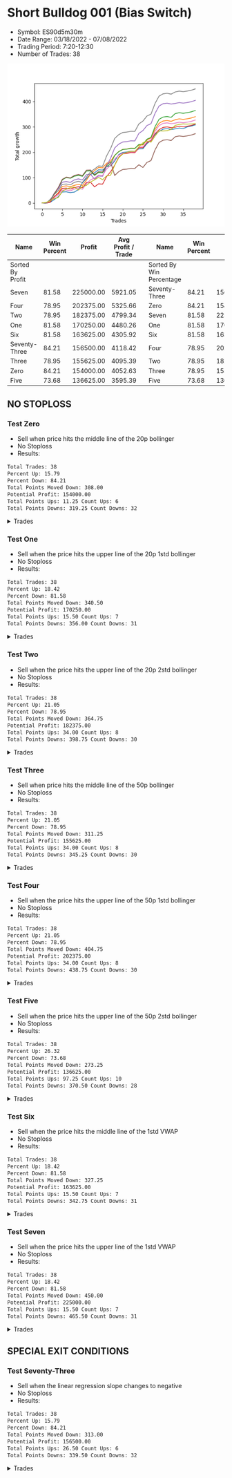 # Short Bulldog 001 (Bias Switch)
- Symbol: ES90d5m30m
- Date Range: 03/18/2022 - 07/08/2022
- Trading Period: 7:20-12:30
- Number of Trades: 38

![Plot](ShortBulldog001ES90d5m30m(BiasSwitch).png)

| Name | Win Percent | Profit | Avg Profit / Trade |     | Name | Win Percent | Profit | Avg Profit / Trade |
| ---- | ----------- | ------ | ------------------ | --- | ---- | ----------- | ------ | ------------------ |
| Sorted By <br> Profit | | | | | Sorted By <br> Win Percentage ||||
| Seven | 81.58 | 225000.00 | 5921.05 |     | Seventy-Three | 84.21 | 156500.00 | 4118.42 |
| Four | 78.95 | 202375.00 | 5325.66 |     | Zero | 84.21 | 154000.00 | 4052.63 |
| Two | 78.95 | 182375.00 | 4799.34 |     | Seven | 81.58 | 225000.00 | 5921.05 |
| One | 81.58 | 170250.00 | 4480.26 |     | One | 81.58 | 170250.00 | 4480.26 |
| Six | 81.58 | 163625.00 | 4305.92 |     | Six | 81.58 | 163625.00 | 4305.92 |
| Seventy-Three | 84.21 | 156500.00 | 4118.42 |     | Four | 78.95 | 202375.00 | 5325.66 |
| Three | 78.95 | 155625.00 | 4095.39 |     | Two | 78.95 | 182375.00 | 4799.34 |
| Zero | 84.21 | 154000.00 | 4052.63 |     | Three | 78.95 | 155625.00 | 4095.39 |
| Five | 73.68 | 136625.00 | 3595.39 |     | Five | 73.68 | 136625.00 | 3595.39 |

## NO STOPLOSS

### Test Zero
* Sell when price hits the middle line of the 20p bollinger
* No Stoploss
* Results:
```
Total Trades: 38
Percent Up: 15.79
Percent Down: 84.21
Total Points Moved Down: 308.00
Potential Profit: 154000.00
Total Points Ups: 11.25 Count Ups: 6
Total Points Downs: 319.25 Count Downs: 32
```

<details><summary>Trades</summary>

<code>In: 2022-03-18 09:45:00		Out: 2022-03-18 10:15:55		Total Position Time: 30:55		Total Move Down: -0.75		Total to Date: -0.75</code> <br />
<code>In: 2022-03-23 09:05:00		Out: 2022-03-23 09:06:10		Total Position Time: 01:10		Total Move Down: 3.50		Total to Date: 2.75</code> <br />
<code>In: 2022-03-25 07:50:00		Out: 2022-03-25 08:01:45		Total Position Time: 11:45		Total Move Down: 10.50		Total to Date: 13.25</code> <br />
<code>In: 2022-04-06 10:55:00		Out: 2022-04-06 11:00:10		Total Position Time: 05:10		Total Move Down: 11.50		Total to Date: 24.75</code> <br />
<code>In: 2022-04-06 11:05:00		Out: 2022-04-06 11:08:10		Total Position Time: 03:10		Total Move Down: 18.50		Total to Date: 43.25</code> <br />
<code>In: 2022-04-06 11:10:00		Out: 2022-04-06 11:11:10		Total Position Time: 01:10		Total Move Down: 0.75		Total to Date: 44.00</code> <br />
<code>In: 2022-04-07 12:20:00		Out: 2022-04-07 12:46:00		Total Position Time: 26:00		Total Move Down: -3.25		Total to Date: 40.75</code> <br />
<code>In: 2022-04-20 10:50:00		Out: 2022-04-20 11:13:25		Total Position Time: 23:25		Total Move Down: 2.25		Total to Date: 43.00</code> <br />
<code>In: 2022-04-25 11:40:00		Out: 2022-04-25 12:07:15		Total Position Time: 27:15		Total Move Down: 9.75		Total to Date: 52.75</code> <br />
<code>In: 2022-04-25 11:55:00		Out: 2022-04-25 12:07:15		Total Position Time: 12:15		Total Move Down: 26.75		Total to Date: 79.50</code> <br />
<code>In: 2022-04-27 09:45:00		Out: 2022-04-27 10:01:20		Total Position Time: 16:20		Total Move Down: 17.00		Total to Date: 96.50</code> <br />
<code>In: 2022-05-03 07:35:00		Out: 2022-05-03 07:42:15		Total Position Time: 07:15		Total Move Down: 16.00		Total to Date: 112.50</code> <br />
<code>In: 2022-05-03 07:40:00		Out: 2022-05-03 07:42:15		Total Position Time: 02:15		Total Move Down: 6.50		Total to Date: 119.00</code> <br />
<code>In: 2022-05-03 08:35:00		Out: 2022-05-03 09:05:55		Total Position Time: 30:55		Total Move Down: 12.00		Total to Date: 131.00</code> <br />
<code>In: 2022-05-04 09:45:00		Out: 2022-05-04 10:15:55		Total Position Time: 30:55		Total Move Down: -1.25		Total to Date: 129.75</code> <br />
<code>In: 2022-05-04 11:05:00		Out: 2022-05-04 11:07:15		Total Position Time: 02:15		Total Move Down: 14.00		Total to Date: 143.75</code> <br />
<code>In: 2022-05-04 11:10:00		Out: 2022-05-04 11:11:20		Total Position Time: 01:20		Total Move Down: 2.75		Total to Date: 146.50</code> <br />
<code>In: 2022-05-04 11:30:00		Out: 2022-05-04 11:31:10		Total Position Time: 01:10		Total Move Down: 19.00		Total to Date: 165.50</code> <br />
<code>In: 2022-05-06 10:05:00		Out: 2022-05-06 10:18:20		Total Position Time: 13:20		Total Move Down: 25.50		Total to Date: 191.00</code> <br />
<code>In: 2022-05-16 09:05:00		Out: 2022-05-16 09:35:55		Total Position Time: 30:55		Total Move Down: 8.50		Total to Date: 199.50</code> <br />
<code>In: 2022-05-16 10:45:00		Out: 2022-05-16 11:15:55		Total Position Time: 30:55		Total Move Down: 1.50		Total to Date: 201.00</code> <br />
<code>In: 2022-05-17 10:20:00		Out: 2022-05-17 10:50:55		Total Position Time: 30:55		Total Move Down: 3.25		Total to Date: 204.25</code> <br />
<code>In: 2022-05-17 10:25:00		Out: 2022-05-17 10:55:55		Total Position Time: 30:55		Total Move Down: -0.50		Total to Date: 203.75</code> <br />
<code>In: 2022-05-17 11:10:00		Out: 2022-05-17 11:11:50		Total Position Time: 01:50		Total Move Down: 9.75		Total to Date: 213.50</code> <br />
<code>In: 2022-05-17 11:15:00		Out: 2022-05-17 11:16:10		Total Position Time: 01:10		Total Move Down: 0.50		Total to Date: 214.00</code> <br />
<code>In: 2022-05-19 08:50:00		Out: 2022-05-19 09:20:55		Total Position Time: 30:55		Total Move Down: 20.00		Total to Date: 234.00</code> <br />
<code>In: 2022-05-19 08:55:00		Out: 2022-05-19 09:21:05		Total Position Time: 26:05		Total Move Down: 12.50		Total to Date: 246.50</code> <br />
<code>In: 2022-05-19 12:05:00		Out: 2022-05-19 12:18:20		Total Position Time: 13:20		Total Move Down: 23.50		Total to Date: 270.00</code> <br />
<code>In: 2022-05-19 12:10:00		Out: 2022-05-19 12:18:20		Total Position Time: 08:20		Total Move Down: 12.25		Total to Date: 282.25</code> <br />
<code>In: 2022-05-24 11:15:00		Out: 2022-05-24 11:45:55		Total Position Time: 30:55		Total Move Down: 9.00		Total to Date: 291.25</code> <br />
<code>In: 2022-05-27 12:30:00		Out: 2022-05-27 12:46:00		Total Position Time: 16:00		Total Move Down: 2.00		Total to Date: 293.25</code> <br />
<code>In: 2022-05-31 09:10:00		Out: 2022-05-31 09:40:55		Total Position Time: 30:55		Total Move Down: -3.25		Total to Date: 290.00</code> <br />
<code>In: 2022-06-02 07:20:00		Out: 2022-06-02 07:21:10		Total Position Time: 01:10		Total Move Down: 2.25		Total to Date: 292.25</code> <br />
<code>In: 2022-06-27 08:30:00		Out: 2022-06-27 09:00:55		Total Position Time: 30:55		Total Move Down: 3.50		Total to Date: 295.75</code> <br />
<code>In: 2022-07-05 10:45:00		Out: 2022-07-05 11:15:55		Total Position Time: 30:55		Total Move Down: -2.25		Total to Date: 293.50</code> <br />
<code>In: 2022-07-07 08:10:00		Out: 2022-07-07 08:23:15		Total Position Time: 13:15		Total Move Down: 6.50		Total to Date: 300.00</code> <br />
<code>In: 2022-07-07 09:40:00		Out: 2022-07-07 09:50:15		Total Position Time: 10:15		Total Move Down: 3.50		Total to Date: 303.50</code> <br />
<code>In: 2022-07-07 12:25:00		Out: 2022-07-07 12:38:25		Total Position Time: 13:25		Total Move Down: 4.50		Total to Date: 308.00</code> <br />


</details>

### Test One
* Sell when the price hits the upper line of the 20p 1std bollinger
* No Stoploss
* Results:
```
Total Trades: 38
Percent Up: 18.42
Percent Down: 81.58
Total Points Moved Down: 340.50
Potential Profit: 170250.00
Total Points Ups: 15.50 Count Ups: 7
Total Points Downs: 356.00 Count Downs: 31
```

<details><summary>Trades</summary>

<code>In: 2022-03-18 09:45:00		Out: 2022-03-18 10:15:55		Total Position Time: 30:55		Total Move Down: -0.75		Total to Date: -0.75</code> <br />
<code>In: 2022-03-23 09:05:00		Out: 2022-03-23 09:07:35		Total Position Time: 02:35		Total Move Down: 6.00		Total to Date: 5.25</code> <br />
<code>In: 2022-03-25 07:50:00		Out: 2022-03-25 08:09:20		Total Position Time: 19:20		Total Move Down: 19.00		Total to Date: 24.25</code> <br />
<code>In: 2022-04-06 10:55:00		Out: 2022-04-06 11:09:45		Total Position Time: 14:45		Total Move Down: 16.00		Total to Date: 40.25</code> <br />
<code>In: 2022-04-06 11:05:00		Out: 2022-04-06 11:09:45		Total Position Time: 04:45		Total Move Down: 24.75		Total to Date: 65.00</code> <br />
<code>In: 2022-04-06 11:10:00		Out: 2022-04-06 11:11:20		Total Position Time: 01:20		Total Move Down: 2.50		Total to Date: 67.50</code> <br />
<code>In: 2022-04-07 12:20:00		Out: 2022-04-07 12:46:00		Total Position Time: 26:00		Total Move Down: -3.25		Total to Date: 64.25</code> <br />
<code>In: 2022-04-20 10:50:00		Out: 2022-04-20 11:17:15		Total Position Time: 27:15		Total Move Down: 5.25		Total to Date: 69.50</code> <br />
<code>In: 2022-04-25 11:40:00		Out: 2022-04-25 12:10:55		Total Position Time: 30:55		Total Move Down: 4.00		Total to Date: 73.50</code> <br />
<code>In: 2022-04-25 11:55:00		Out: 2022-04-25 12:25:55		Total Position Time: 30:55		Total Move Down: -4.25		Total to Date: 69.25</code> <br />
<code>In: 2022-04-27 09:45:00		Out: 2022-04-27 10:15:55		Total Position Time: 30:55		Total Move Down: 21.00		Total to Date: 90.25</code> <br />
<code>In: 2022-05-03 07:35:00		Out: 2022-05-03 07:46:50		Total Position Time: 11:50		Total Move Down: 23.50		Total to Date: 113.75</code> <br />
<code>In: 2022-05-03 07:40:00		Out: 2022-05-03 07:46:50		Total Position Time: 06:50		Total Move Down: 14.00		Total to Date: 127.75</code> <br />
<code>In: 2022-05-03 08:35:00		Out: 2022-05-03 09:05:55		Total Position Time: 30:55		Total Move Down: 12.00		Total to Date: 139.75</code> <br />
<code>In: 2022-05-04 09:45:00		Out: 2022-05-04 10:15:55		Total Position Time: 30:55		Total Move Down: -1.25		Total to Date: 138.50</code> <br />
<code>In: 2022-05-04 11:05:00		Out: 2022-05-04 11:07:20		Total Position Time: 02:20		Total Move Down: 18.00		Total to Date: 156.50</code> <br />
<code>In: 2022-05-04 11:10:00		Out: 2022-05-04 11:18:20		Total Position Time: 08:20		Total Move Down: 8.50		Total to Date: 165.00</code> <br />
<code>In: 2022-05-04 11:30:00		Out: 2022-05-04 11:31:20		Total Position Time: 01:20		Total Move Down: 23.00		Total to Date: 188.00</code> <br />
<code>In: 2022-05-06 10:05:00		Out: 2022-05-06 10:35:55		Total Position Time: 30:55		Total Move Down: 15.00		Total to Date: 203.00</code> <br />
<code>In: 2022-05-16 09:05:00		Out: 2022-05-16 09:35:55		Total Position Time: 30:55		Total Move Down: 8.50		Total to Date: 211.50</code> <br />
<code>In: 2022-05-16 10:45:00		Out: 2022-05-16 11:15:55		Total Position Time: 30:55		Total Move Down: 1.50		Total to Date: 213.00</code> <br />
<code>In: 2022-05-17 10:20:00		Out: 2022-05-17 10:50:55		Total Position Time: 30:55		Total Move Down: 3.25		Total to Date: 216.25</code> <br />
<code>In: 2022-05-17 10:25:00		Out: 2022-05-17 10:55:55		Total Position Time: 30:55		Total Move Down: -0.50		Total to Date: 215.75</code> <br />
<code>In: 2022-05-17 11:10:00		Out: 2022-05-17 11:12:15		Total Position Time: 02:15		Total Move Down: 12.50		Total to Date: 228.25</code> <br />
<code>In: 2022-05-17 11:15:00		Out: 2022-05-17 11:16:10		Total Position Time: 01:10		Total Move Down: 0.50		Total to Date: 228.75</code> <br />
<code>In: 2022-05-19 08:50:00		Out: 2022-05-19 09:20:55		Total Position Time: 30:55		Total Move Down: 20.00		Total to Date: 248.75</code> <br />
<code>In: 2022-05-19 08:55:00		Out: 2022-05-19 09:25:55		Total Position Time: 30:55		Total Move Down: 7.25		Total to Date: 256.00</code> <br />
<code>In: 2022-05-19 12:05:00		Out: 2022-05-19 12:24:50		Total Position Time: 19:50		Total Move Down: 34.75		Total to Date: 290.75</code> <br />
<code>In: 2022-05-19 12:10:00		Out: 2022-05-19 12:24:50		Total Position Time: 14:50		Total Move Down: 23.50		Total to Date: 314.25</code> <br />
<code>In: 2022-05-24 11:15:00		Out: 2022-05-24 11:45:55		Total Position Time: 30:55		Total Move Down: 9.00		Total to Date: 323.25</code> <br />
<code>In: 2022-05-27 12:30:00		Out: 2022-05-27 12:46:00		Total Position Time: 16:00		Total Move Down: 2.00		Total to Date: 325.25</code> <br />
<code>In: 2022-05-31 09:10:00		Out: 2022-05-31 09:40:55		Total Position Time: 30:55		Total Move Down: -3.25		Total to Date: 322.00</code> <br />
<code>In: 2022-06-02 07:20:00		Out: 2022-06-02 07:21:25		Total Position Time: 01:25		Total Move Down: 6.25		Total to Date: 328.25</code> <br />
<code>In: 2022-06-27 08:30:00		Out: 2022-06-27 09:00:55		Total Position Time: 30:55		Total Move Down: 3.50		Total to Date: 331.75</code> <br />
<code>In: 2022-07-05 10:45:00		Out: 2022-07-05 11:15:55		Total Position Time: 30:55		Total Move Down: -2.25		Total to Date: 329.50</code> <br />
<code>In: 2022-07-07 08:10:00		Out: 2022-07-07 08:40:55		Total Position Time: 30:55		Total Move Down: 2.50		Total to Date: 332.00</code> <br />
<code>In: 2022-07-07 09:40:00		Out: 2022-07-07 10:10:55		Total Position Time: 30:55		Total Move Down: 3.25		Total to Date: 335.25</code> <br />
<code>In: 2022-07-07 12:25:00		Out: 2022-07-07 12:46:00		Total Position Time: 21:00		Total Move Down: 5.25		Total to Date: 340.50</code> <br />


</details>

### Test Two
* Sell when the price hits the upper line of the 20p 2std bollinger
* No Stoploss
* Results:
```
Total Trades: 38
Percent Up: 21.05
Percent Down: 78.95
Total Points Moved Down: 364.75
Potential Profit: 182375.00
Total Points Ups: 34.00 Count Ups: 8
Total Points Downs: 398.75 Count Downs: 30
```

<details><summary>Trades</summary>

<code>In: 2022-03-18 09:45:00		Out: 2022-03-18 10:15:55		Total Position Time: 30:55		Total Move Down: -0.75		Total to Date: -0.75</code> <br />
<code>In: 2022-03-23 09:05:00		Out: 2022-03-23 09:11:00		Total Position Time: 06:00		Total Move Down: 9.25		Total to Date: 8.50</code> <br />
<code>In: 2022-03-25 07:50:00		Out: 2022-03-25 08:10:45		Total Position Time: 20:45		Total Move Down: 24.75		Total to Date: 33.25</code> <br />
<code>In: 2022-04-06 10:55:00		Out: 2022-04-06 11:15:15		Total Position Time: 20:15		Total Move Down: 24.50		Total to Date: 57.75</code> <br />
<code>In: 2022-04-06 11:05:00		Out: 2022-04-06 11:15:15		Total Position Time: 10:15		Total Move Down: 33.25		Total to Date: 91.00</code> <br />
<code>In: 2022-04-06 11:10:00		Out: 2022-04-06 11:15:15		Total Position Time: 05:15		Total Move Down: 9.50		Total to Date: 100.50</code> <br />
<code>In: 2022-04-07 12:20:00		Out: 2022-04-07 12:46:00		Total Position Time: 26:00		Total Move Down: -3.25		Total to Date: 97.25</code> <br />
<code>In: 2022-04-20 10:50:00		Out: 2022-04-20 11:19:15		Total Position Time: 29:15		Total Move Down: 8.00		Total to Date: 105.25</code> <br />
<code>In: 2022-04-25 11:40:00		Out: 2022-04-25 12:10:55		Total Position Time: 30:55		Total Move Down: 4.00		Total to Date: 109.25</code> <br />
<code>In: 2022-04-25 11:55:00		Out: 2022-04-25 12:25:55		Total Position Time: 30:55		Total Move Down: -4.25		Total to Date: 105.00</code> <br />
<code>In: 2022-04-27 09:45:00		Out: 2022-04-27 10:15:55		Total Position Time: 30:55		Total Move Down: 21.00		Total to Date: 126.00</code> <br />
<code>In: 2022-05-03 07:35:00		Out: 2022-05-03 08:05:55		Total Position Time: 30:55		Total Move Down: 1.00		Total to Date: 127.00</code> <br />
<code>In: 2022-05-03 07:40:00		Out: 2022-05-03 08:10:55		Total Position Time: 30:55		Total Move Down: -18.50		Total to Date: 108.50</code> <br />
<code>In: 2022-05-03 08:35:00		Out: 2022-05-03 09:05:55		Total Position Time: 30:55		Total Move Down: 12.00		Total to Date: 120.50</code> <br />
<code>In: 2022-05-04 09:45:00		Out: 2022-05-04 10:15:55		Total Position Time: 30:55		Total Move Down: -1.25		Total to Date: 119.25</code> <br />
<code>In: 2022-05-04 11:05:00		Out: 2022-05-04 11:07:40		Total Position Time: 02:40		Total Move Down: 24.50		Total to Date: 143.75</code> <br />
<code>In: 2022-05-04 11:10:00		Out: 2022-05-04 11:18:40		Total Position Time: 08:40		Total Move Down: 11.25		Total to Date: 155.00</code> <br />
<code>In: 2022-05-04 11:30:00		Out: 2022-05-04 11:32:25		Total Position Time: 02:25		Total Move Down: 32.25		Total to Date: 187.25</code> <br />
<code>In: 2022-05-06 10:05:00		Out: 2022-05-06 10:35:55		Total Position Time: 30:55		Total Move Down: 15.00		Total to Date: 202.25</code> <br />
<code>In: 2022-05-16 09:05:00		Out: 2022-05-16 09:35:55		Total Position Time: 30:55		Total Move Down: 8.50		Total to Date: 210.75</code> <br />
<code>In: 2022-05-16 10:45:00		Out: 2022-05-16 11:15:55		Total Position Time: 30:55		Total Move Down: 1.50		Total to Date: 212.25</code> <br />
<code>In: 2022-05-17 10:20:00		Out: 2022-05-17 10:50:55		Total Position Time: 30:55		Total Move Down: 3.25		Total to Date: 215.50</code> <br />
<code>In: 2022-05-17 10:25:00		Out: 2022-05-17 10:55:55		Total Position Time: 30:55		Total Move Down: -0.50		Total to Date: 215.00</code> <br />
<code>In: 2022-05-17 11:10:00		Out: 2022-05-17 11:13:15		Total Position Time: 03:15		Total Move Down: 16.00		Total to Date: 231.00</code> <br />
<code>In: 2022-05-17 11:15:00		Out: 2022-05-17 11:16:10		Total Position Time: 01:10		Total Move Down: 0.50		Total to Date: 231.50</code> <br />
<code>In: 2022-05-19 08:50:00		Out: 2022-05-19 09:20:55		Total Position Time: 30:55		Total Move Down: 20.00		Total to Date: 251.50</code> <br />
<code>In: 2022-05-19 08:55:00		Out: 2022-05-19 09:25:55		Total Position Time: 30:55		Total Move Down: 7.25		Total to Date: 258.75</code> <br />
<code>In: 2022-05-19 12:05:00		Out: 2022-05-19 12:35:55		Total Position Time: 30:55		Total Move Down: 42.00		Total to Date: 300.75</code> <br />
<code>In: 2022-05-19 12:10:00		Out: 2022-05-19 12:40:55		Total Position Time: 30:55		Total Move Down: 29.25		Total to Date: 330.00</code> <br />
<code>In: 2022-05-24 11:15:00		Out: 2022-05-24 11:45:55		Total Position Time: 30:55		Total Move Down: 9.00		Total to Date: 339.00</code> <br />
<code>In: 2022-05-27 12:30:00		Out: 2022-05-27 12:46:00		Total Position Time: 16:00		Total Move Down: 2.00		Total to Date: 341.00</code> <br />
<code>In: 2022-05-31 09:10:00		Out: 2022-05-31 09:40:55		Total Position Time: 30:55		Total Move Down: -3.25		Total to Date: 337.75</code> <br />
<code>In: 2022-06-02 07:20:00		Out: 2022-06-02 07:23:55		Total Position Time: 03:55		Total Move Down: 14.75		Total to Date: 352.50</code> <br />
<code>In: 2022-06-27 08:30:00		Out: 2022-06-27 09:00:55		Total Position Time: 30:55		Total Move Down: 3.50		Total to Date: 356.00</code> <br />
<code>In: 2022-07-05 10:45:00		Out: 2022-07-05 11:15:55		Total Position Time: 30:55		Total Move Down: -2.25		Total to Date: 353.75</code> <br />
<code>In: 2022-07-07 08:10:00		Out: 2022-07-07 08:40:55		Total Position Time: 30:55		Total Move Down: 2.50		Total to Date: 356.25</code> <br />
<code>In: 2022-07-07 09:40:00		Out: 2022-07-07 10:10:55		Total Position Time: 30:55		Total Move Down: 3.25		Total to Date: 359.50</code> <br />
<code>In: 2022-07-07 12:25:00		Out: 2022-07-07 12:46:00		Total Position Time: 21:00		Total Move Down: 5.25		Total to Date: 364.75</code> <br />


</details>

### Test Three
* Sell when price hits the middle line of the 50p bollinger
* No Stoploss
* Results:
```
Total Trades: 38
Percent Up: 21.05
Percent Down: 78.95
Total Points Moved Down: 311.25
Potential Profit: 155625.00
Total Points Ups: 34.00 Count Ups: 8
Total Points Downs: 345.25 Count Downs: 30
```

<details><summary>Trades</summary>

<code>In: 2022-03-18 09:45:00		Out: 2022-03-18 10:15:55		Total Position Time: 30:55		Total Move Down: -0.75		Total to Date: -0.75</code> <br />
<code>In: 2022-03-23 09:05:00		Out: 2022-03-23 09:06:10		Total Position Time: 01:10		Total Move Down: 3.50		Total to Date: 2.75</code> <br />
<code>In: 2022-03-25 07:50:00		Out: 2022-03-25 08:10:15		Total Position Time: 20:15		Total Move Down: 23.00		Total to Date: 25.75</code> <br />
<code>In: 2022-04-06 10:55:00		Out: 2022-04-06 11:08:35		Total Position Time: 13:35		Total Move Down: 11.50		Total to Date: 37.25</code> <br />
<code>In: 2022-04-06 11:05:00		Out: 2022-04-06 11:08:35		Total Position Time: 03:35		Total Move Down: 20.25		Total to Date: 57.50</code> <br />
<code>In: 2022-04-06 11:10:00		Out: 2022-04-06 11:11:10		Total Position Time: 01:10		Total Move Down: 0.75		Total to Date: 58.25</code> <br />
<code>In: 2022-04-07 12:20:00		Out: 2022-04-07 12:46:00		Total Position Time: 26:00		Total Move Down: -3.25		Total to Date: 55.00</code> <br />
<code>In: 2022-04-20 10:50:00		Out: 2022-04-20 11:17:15		Total Position Time: 27:15		Total Move Down: 5.25		Total to Date: 60.25</code> <br />
<code>In: 2022-04-25 11:40:00		Out: 2022-04-25 12:10:55		Total Position Time: 30:55		Total Move Down: 4.00		Total to Date: 64.25</code> <br />
<code>In: 2022-04-25 11:55:00		Out: 2022-04-25 12:25:55		Total Position Time: 30:55		Total Move Down: -4.25		Total to Date: 60.00</code> <br />
<code>In: 2022-04-27 09:45:00		Out: 2022-04-27 10:15:55		Total Position Time: 30:55		Total Move Down: 21.00		Total to Date: 81.00</code> <br />
<code>In: 2022-05-03 07:35:00		Out: 2022-05-03 08:05:55		Total Position Time: 30:55		Total Move Down: 1.00		Total to Date: 82.00</code> <br />
<code>In: 2022-05-03 07:40:00		Out: 2022-05-03 08:10:55		Total Position Time: 30:55		Total Move Down: -18.50		Total to Date: 63.50</code> <br />
<code>In: 2022-05-03 08:35:00		Out: 2022-05-03 09:05:55		Total Position Time: 30:55		Total Move Down: 12.00		Total to Date: 75.50</code> <br />
<code>In: 2022-05-04 09:45:00		Out: 2022-05-04 10:15:55		Total Position Time: 30:55		Total Move Down: -1.25		Total to Date: 74.25</code> <br />
<code>In: 2022-05-04 11:05:00		Out: 2022-05-04 11:20:50		Total Position Time: 15:50		Total Move Down: 30.25		Total to Date: 104.50</code> <br />
<code>In: 2022-05-04 11:10:00		Out: 2022-05-04 11:20:50		Total Position Time: 10:50		Total Move Down: 18.75		Total to Date: 123.25</code> <br />
<code>In: 2022-05-04 11:30:00		Out: 2022-05-04 11:31:40		Total Position Time: 01:40		Total Move Down: 26.00		Total to Date: 149.25</code> <br />
<code>In: 2022-05-06 10:05:00		Out: 2022-05-06 10:20:10		Total Position Time: 15:10		Total Move Down: 31.50		Total to Date: 180.75</code> <br />
<code>In: 2022-05-16 09:05:00		Out: 2022-05-16 09:16:05		Total Position Time: 11:05		Total Move Down: 13.25		Total to Date: 194.00</code> <br />
<code>In: 2022-05-16 10:45:00		Out: 2022-05-16 11:15:55		Total Position Time: 30:55		Total Move Down: 1.50		Total to Date: 195.50</code> <br />
<code>In: 2022-05-17 10:20:00		Out: 2022-05-17 10:50:55		Total Position Time: 30:55		Total Move Down: 3.25		Total to Date: 198.75</code> <br />
<code>In: 2022-05-17 10:25:00		Out: 2022-05-17 10:55:55		Total Position Time: 30:55		Total Move Down: -0.50		Total to Date: 198.25</code> <br />
<code>In: 2022-05-17 11:10:00		Out: 2022-05-17 11:13:30		Total Position Time: 03:30		Total Move Down: 19.25		Total to Date: 217.50</code> <br />
<code>In: 2022-05-17 11:15:00		Out: 2022-05-17 11:16:10		Total Position Time: 01:10		Total Move Down: 0.50		Total to Date: 218.00</code> <br />
<code>In: 2022-05-19 08:50:00		Out: 2022-05-19 09:20:55		Total Position Time: 30:55		Total Move Down: 20.00		Total to Date: 238.00</code> <br />
<code>In: 2022-05-19 08:55:00		Out: 2022-05-19 09:25:55		Total Position Time: 30:55		Total Move Down: 7.25		Total to Date: 245.25</code> <br />
<code>In: 2022-05-19 12:05:00		Out: 2022-05-19 12:21:15		Total Position Time: 16:15		Total Move Down: 27.50		Total to Date: 272.75</code> <br />
<code>In: 2022-05-19 12:10:00		Out: 2022-05-19 12:21:15		Total Position Time: 11:15		Total Move Down: 16.25		Total to Date: 289.00</code> <br />
<code>In: 2022-05-24 11:15:00		Out: 2022-05-24 11:45:55		Total Position Time: 30:55		Total Move Down: 9.00		Total to Date: 298.00</code> <br />
<code>In: 2022-05-27 12:30:00		Out: 2022-05-27 12:46:00		Total Position Time: 16:00		Total Move Down: 2.00		Total to Date: 300.00</code> <br />
<code>In: 2022-05-31 09:10:00		Out: 2022-05-31 09:40:55		Total Position Time: 30:55		Total Move Down: -3.25		Total to Date: 296.75</code> <br />
<code>In: 2022-06-02 07:20:00		Out: 2022-06-02 07:21:10		Total Position Time: 01:10		Total Move Down: 2.25		Total to Date: 299.00</code> <br />
<code>In: 2022-06-27 08:30:00		Out: 2022-06-27 09:00:55		Total Position Time: 30:55		Total Move Down: 3.50		Total to Date: 302.50</code> <br />
<code>In: 2022-07-05 10:45:00		Out: 2022-07-05 11:15:55		Total Position Time: 30:55		Total Move Down: -2.25		Total to Date: 300.25</code> <br />
<code>In: 2022-07-07 08:10:00		Out: 2022-07-07 08:40:55		Total Position Time: 30:55		Total Move Down: 2.50		Total to Date: 302.75</code> <br />
<code>In: 2022-07-07 09:40:00		Out: 2022-07-07 10:10:55		Total Position Time: 30:55		Total Move Down: 3.25		Total to Date: 306.00</code> <br />
<code>In: 2022-07-07 12:25:00		Out: 2022-07-07 12:46:00		Total Position Time: 21:00		Total Move Down: 5.25		Total to Date: 311.25</code> <br />


</details>

### Test Four
* Sell when the price hits the upper line of the 50p 1std bollinger
* No Stoploss
* Results:
```
Total Trades: 38
Percent Up: 21.05
Percent Down: 78.95
Total Points Moved Down: 404.75
Potential Profit: 202375.00
Total Points Ups: 34.00 Count Ups: 8
Total Points Downs: 438.75 Count Downs: 30
```

<details><summary>Trades</summary>

<code>In: 2022-03-18 09:45:00		Out: 2022-03-18 10:15:55		Total Position Time: 30:55		Total Move Down: -0.75		Total to Date: -0.75</code> <br />
<code>In: 2022-03-23 09:05:00		Out: 2022-03-23 09:11:10		Total Position Time: 06:10		Total Move Down: 11.00		Total to Date: 10.25</code> <br />
<code>In: 2022-03-25 07:50:00		Out: 2022-03-25 08:20:55		Total Position Time: 30:55		Total Move Down: 28.00		Total to Date: 38.25</code> <br />
<code>In: 2022-04-06 10:55:00		Out: 2022-04-06 11:11:20		Total Position Time: 16:20		Total Move Down: 17.50		Total to Date: 55.75</code> <br />
<code>In: 2022-04-06 11:05:00		Out: 2022-04-06 11:11:20		Total Position Time: 06:20		Total Move Down: 26.25		Total to Date: 82.00</code> <br />
<code>In: 2022-04-06 11:10:00		Out: 2022-04-06 11:11:20		Total Position Time: 01:20		Total Move Down: 2.50		Total to Date: 84.50</code> <br />
<code>In: 2022-04-07 12:20:00		Out: 2022-04-07 12:46:00		Total Position Time: 26:00		Total Move Down: -3.25		Total to Date: 81.25</code> <br />
<code>In: 2022-04-20 10:50:00		Out: 2022-04-20 11:20:55		Total Position Time: 30:55		Total Move Down: 9.75		Total to Date: 91.00</code> <br />
<code>In: 2022-04-25 11:40:00		Out: 2022-04-25 12:10:55		Total Position Time: 30:55		Total Move Down: 4.00		Total to Date: 95.00</code> <br />
<code>In: 2022-04-25 11:55:00		Out: 2022-04-25 12:25:55		Total Position Time: 30:55		Total Move Down: -4.25		Total to Date: 90.75</code> <br />
<code>In: 2022-04-27 09:45:00		Out: 2022-04-27 10:15:55		Total Position Time: 30:55		Total Move Down: 21.00		Total to Date: 111.75</code> <br />
<code>In: 2022-05-03 07:35:00		Out: 2022-05-03 08:05:55		Total Position Time: 30:55		Total Move Down: 1.00		Total to Date: 112.75</code> <br />
<code>In: 2022-05-03 07:40:00		Out: 2022-05-03 08:10:55		Total Position Time: 30:55		Total Move Down: -18.50		Total to Date: 94.25</code> <br />
<code>In: 2022-05-03 08:35:00		Out: 2022-05-03 09:05:55		Total Position Time: 30:55		Total Move Down: 12.00		Total to Date: 106.25</code> <br />
<code>In: 2022-05-04 09:45:00		Out: 2022-05-04 10:15:55		Total Position Time: 30:55		Total Move Down: -1.25		Total to Date: 105.00</code> <br />
<code>In: 2022-05-04 11:05:00		Out: 2022-05-04 11:34:10		Total Position Time: 29:10		Total Move Down: 41.75		Total to Date: 146.75</code> <br />
<code>In: 2022-05-04 11:10:00		Out: 2022-05-04 11:34:10		Total Position Time: 24:10		Total Move Down: 30.25		Total to Date: 177.00</code> <br />
<code>In: 2022-05-04 11:30:00		Out: 2022-05-04 11:34:10		Total Position Time: 04:10		Total Move Down: 40.00		Total to Date: 217.00</code> <br />
<code>In: 2022-05-06 10:05:00		Out: 2022-05-06 10:35:55		Total Position Time: 30:55		Total Move Down: 15.00		Total to Date: 232.00</code> <br />
<code>In: 2022-05-16 09:05:00		Out: 2022-05-16 09:35:55		Total Position Time: 30:55		Total Move Down: 8.50		Total to Date: 240.50</code> <br />
<code>In: 2022-05-16 10:45:00		Out: 2022-05-16 11:15:55		Total Position Time: 30:55		Total Move Down: 1.50		Total to Date: 242.00</code> <br />
<code>In: 2022-05-17 10:20:00		Out: 2022-05-17 10:50:55		Total Position Time: 30:55		Total Move Down: 3.25		Total to Date: 245.25</code> <br />
<code>In: 2022-05-17 10:25:00		Out: 2022-05-17 10:55:55		Total Position Time: 30:55		Total Move Down: -0.50		Total to Date: 244.75</code> <br />
<code>In: 2022-05-17 11:10:00		Out: 2022-05-17 11:20:25		Total Position Time: 10:25		Total Move Down: 29.75		Total to Date: 274.50</code> <br />
<code>In: 2022-05-17 11:15:00		Out: 2022-05-17 11:20:25		Total Position Time: 05:25		Total Move Down: 11.00		Total to Date: 285.50</code> <br />
<code>In: 2022-05-19 08:50:00		Out: 2022-05-19 09:20:55		Total Position Time: 30:55		Total Move Down: 20.00		Total to Date: 305.50</code> <br />
<code>In: 2022-05-19 08:55:00		Out: 2022-05-19 09:25:55		Total Position Time: 30:55		Total Move Down: 7.25		Total to Date: 312.75</code> <br />
<code>In: 2022-05-19 12:05:00		Out: 2022-05-19 12:30:05		Total Position Time: 25:05		Total Move Down: 40.50		Total to Date: 353.25</code> <br />
<code>In: 2022-05-19 12:10:00		Out: 2022-05-19 12:30:05		Total Position Time: 20:05		Total Move Down: 29.25		Total to Date: 382.50</code> <br />
<code>In: 2022-05-24 11:15:00		Out: 2022-05-24 11:45:55		Total Position Time: 30:55		Total Move Down: 9.00		Total to Date: 391.50</code> <br />
<code>In: 2022-05-27 12:30:00		Out: 2022-05-27 12:46:00		Total Position Time: 16:00		Total Move Down: 2.00		Total to Date: 393.50</code> <br />
<code>In: 2022-05-31 09:10:00		Out: 2022-05-31 09:40:55		Total Position Time: 30:55		Total Move Down: -3.25		Total to Date: 390.25</code> <br />
<code>In: 2022-06-02 07:20:00		Out: 2022-06-02 07:21:10		Total Position Time: 01:10		Total Move Down: 2.25		Total to Date: 392.50</code> <br />
<code>In: 2022-06-27 08:30:00		Out: 2022-06-27 09:00:55		Total Position Time: 30:55		Total Move Down: 3.50		Total to Date: 396.00</code> <br />
<code>In: 2022-07-05 10:45:00		Out: 2022-07-05 11:15:55		Total Position Time: 30:55		Total Move Down: -2.25		Total to Date: 393.75</code> <br />
<code>In: 2022-07-07 08:10:00		Out: 2022-07-07 08:40:55		Total Position Time: 30:55		Total Move Down: 2.50		Total to Date: 396.25</code> <br />
<code>In: 2022-07-07 09:40:00		Out: 2022-07-07 10:10:55		Total Position Time: 30:55		Total Move Down: 3.25		Total to Date: 399.50</code> <br />
<code>In: 2022-07-07 12:25:00		Out: 2022-07-07 12:46:00		Total Position Time: 21:00		Total Move Down: 5.25		Total to Date: 404.75</code> <br />


</details>

### Test Five
* Sell when the price hits the upper line of the 50p 2std bollinger
* No Stoploss
* Results:
```
Total Trades: 38
Percent Up: 26.32
Percent Down: 73.68
Total Points Moved Down: 273.25
Potential Profit: 136625.00
Total Points Ups: 97.25 Count Ups: 10
Total Points Downs: 370.50 Count Downs: 28
```

<details><summary>Trades</summary>

<code>In: 2022-03-18 09:45:00		Out: 2022-03-18 10:15:55		Total Position Time: 30:55		Total Move Down: -0.75		Total to Date: -0.75</code> <br />
<code>In: 2022-03-23 09:05:00		Out: 2022-03-23 09:35:55		Total Position Time: 30:55		Total Move Down: 9.75		Total to Date: 9.00</code> <br />
<code>In: 2022-03-25 07:50:00		Out: 2022-03-25 08:20:55		Total Position Time: 30:55		Total Move Down: 28.00		Total to Date: 37.00</code> <br />
<code>In: 2022-04-06 10:55:00		Out: 2022-04-06 11:15:05		Total Position Time: 20:05		Total Move Down: 23.75		Total to Date: 60.75</code> <br />
<code>In: 2022-04-06 11:05:00		Out: 2022-04-06 11:15:05		Total Position Time: 10:05		Total Move Down: 32.50		Total to Date: 93.25</code> <br />
<code>In: 2022-04-06 11:10:00		Out: 2022-04-06 11:15:05		Total Position Time: 05:05		Total Move Down: 8.75		Total to Date: 102.00</code> <br />
<code>In: 2022-04-07 12:20:00		Out: 2022-04-07 12:46:00		Total Position Time: 26:00		Total Move Down: -3.25		Total to Date: 98.75</code> <br />
<code>In: 2022-04-20 10:50:00		Out: 2022-04-20 11:20:55		Total Position Time: 30:55		Total Move Down: 9.75		Total to Date: 108.50</code> <br />
<code>In: 2022-04-25 11:40:00		Out: 2022-04-25 12:10:55		Total Position Time: 30:55		Total Move Down: 4.00		Total to Date: 112.50</code> <br />
<code>In: 2022-04-25 11:55:00		Out: 2022-04-25 12:25:55		Total Position Time: 30:55		Total Move Down: -4.25		Total to Date: 108.25</code> <br />
<code>In: 2022-04-27 09:45:00		Out: 2022-04-27 10:15:55		Total Position Time: 30:55		Total Move Down: 21.00		Total to Date: 129.25</code> <br />
<code>In: 2022-05-03 07:35:00		Out: 2022-05-03 08:05:55		Total Position Time: 30:55		Total Move Down: 1.00		Total to Date: 130.25</code> <br />
<code>In: 2022-05-03 07:40:00		Out: 2022-05-03 08:10:55		Total Position Time: 30:55		Total Move Down: -18.50		Total to Date: 111.75</code> <br />
<code>In: 2022-05-03 08:35:00		Out: 2022-05-03 09:05:55		Total Position Time: 30:55		Total Move Down: 12.00		Total to Date: 123.75</code> <br />
<code>In: 2022-05-04 09:45:00		Out: 2022-05-04 10:15:55		Total Position Time: 30:55		Total Move Down: -1.25		Total to Date: 122.50</code> <br />
<code>In: 2022-05-04 11:05:00		Out: 2022-05-04 11:35:55		Total Position Time: 30:55		Total Move Down: 28.00		Total to Date: 150.50</code> <br />
<code>In: 2022-05-04 11:10:00		Out: 2022-05-04 11:40:55		Total Position Time: 30:55		Total Move Down: 10.50		Total to Date: 161.00</code> <br />
<code>In: 2022-05-04 11:30:00		Out: 2022-05-04 12:00:55		Total Position Time: 30:55		Total Move Down: -52.50		Total to Date: 108.50</code> <br />
<code>In: 2022-05-06 10:05:00		Out: 2022-05-06 10:35:55		Total Position Time: 30:55		Total Move Down: 15.00		Total to Date: 123.50</code> <br />
<code>In: 2022-05-16 09:05:00		Out: 2022-05-16 09:35:55		Total Position Time: 30:55		Total Move Down: 8.50		Total to Date: 132.00</code> <br />
<code>In: 2022-05-16 10:45:00		Out: 2022-05-16 11:15:55		Total Position Time: 30:55		Total Move Down: 1.50		Total to Date: 133.50</code> <br />
<code>In: 2022-05-17 10:20:00		Out: 2022-05-17 10:50:55		Total Position Time: 30:55		Total Move Down: 3.25		Total to Date: 136.75</code> <br />
<code>In: 2022-05-17 10:25:00		Out: 2022-05-17 10:55:55		Total Position Time: 30:55		Total Move Down: -0.50		Total to Date: 136.25</code> <br />
<code>In: 2022-05-17 11:10:00		Out: 2022-05-17 11:40:55		Total Position Time: 30:55		Total Move Down: 14.50		Total to Date: 150.75</code> <br />
<code>In: 2022-05-17 11:15:00		Out: 2022-05-17 11:45:55		Total Position Time: 30:55		Total Move Down: -10.75		Total to Date: 140.00</code> <br />
<code>In: 2022-05-19 08:50:00		Out: 2022-05-19 09:20:55		Total Position Time: 30:55		Total Move Down: 20.00		Total to Date: 160.00</code> <br />
<code>In: 2022-05-19 08:55:00		Out: 2022-05-19 09:25:55		Total Position Time: 30:55		Total Move Down: 7.25		Total to Date: 167.25</code> <br />
<code>In: 2022-05-19 12:05:00		Out: 2022-05-19 12:35:55		Total Position Time: 30:55		Total Move Down: 42.00		Total to Date: 209.25</code> <br />
<code>In: 2022-05-19 12:10:00		Out: 2022-05-19 12:40:55		Total Position Time: 30:55		Total Move Down: 29.25		Total to Date: 238.50</code> <br />
<code>In: 2022-05-24 11:15:00		Out: 2022-05-24 11:45:55		Total Position Time: 30:55		Total Move Down: 9.00		Total to Date: 247.50</code> <br />
<code>In: 2022-05-27 12:30:00		Out: 2022-05-27 12:46:00		Total Position Time: 16:00		Total Move Down: 2.00		Total to Date: 249.50</code> <br />
<code>In: 2022-05-31 09:10:00		Out: 2022-05-31 09:40:55		Total Position Time: 30:55		Total Move Down: -3.25		Total to Date: 246.25</code> <br />
<code>In: 2022-06-02 07:20:00		Out: 2022-06-02 07:23:55		Total Position Time: 03:55		Total Move Down: 14.75		Total to Date: 261.00</code> <br />
<code>In: 2022-06-27 08:30:00		Out: 2022-06-27 09:00:55		Total Position Time: 30:55		Total Move Down: 3.50		Total to Date: 264.50</code> <br />
<code>In: 2022-07-05 10:45:00		Out: 2022-07-05 11:15:55		Total Position Time: 30:55		Total Move Down: -2.25		Total to Date: 262.25</code> <br />
<code>In: 2022-07-07 08:10:00		Out: 2022-07-07 08:40:55		Total Position Time: 30:55		Total Move Down: 2.50		Total to Date: 264.75</code> <br />
<code>In: 2022-07-07 09:40:00		Out: 2022-07-07 10:10:55		Total Position Time: 30:55		Total Move Down: 3.25		Total to Date: 268.00</code> <br />
<code>In: 2022-07-07 12:25:00		Out: 2022-07-07 12:46:00		Total Position Time: 21:00		Total Move Down: 5.25		Total to Date: 273.25</code> <br />


</details>

### Test Six
* Sell when the price hits the middle line of the 1std VWAP
* No Stoploss
* Results:
```
Total Trades: 38
Percent Up: 18.42
Percent Down: 81.58
Total Points Moved Down: 327.25
Potential Profit: 163625.00
Total Points Ups: 15.50 Count Ups: 7
Total Points Downs: 342.75 Count Downs: 31
```

<details><summary>Trades</summary>

<code>In: 2022-03-18 09:45:00		Out: 2022-03-18 10:15:55		Total Position Time: 30:55		Total Move Down: -0.75		Total to Date: -0.75</code> <br />
<code>In: 2022-03-23 09:05:00		Out: 2022-03-23 09:10:55		Total Position Time: 05:55		Total Move Down: 8.50		Total to Date: 7.75</code> <br />
<code>In: 2022-03-25 07:50:00		Out: 2022-03-25 08:08:15		Total Position Time: 18:15		Total Move Down: 13.00		Total to Date: 20.75</code> <br />
<code>In: 2022-04-06 10:55:00		Out: 2022-04-06 11:00:10		Total Position Time: 05:10		Total Move Down: 11.50		Total to Date: 32.25</code> <br />
<code>In: 2022-04-06 11:05:00		Out: 2022-04-06 11:08:10		Total Position Time: 03:10		Total Move Down: 18.50		Total to Date: 50.75</code> <br />
<code>In: 2022-04-06 11:10:00		Out: 2022-04-06 11:11:10		Total Position Time: 01:10		Total Move Down: 0.75		Total to Date: 51.50</code> <br />
<code>In: 2022-04-07 12:20:00		Out: 2022-04-07 12:46:00		Total Position Time: 26:00		Total Move Down: -3.25		Total to Date: 48.25</code> <br />
<code>In: 2022-04-20 10:50:00		Out: 2022-04-20 11:18:20		Total Position Time: 28:20		Total Move Down: 6.25		Total to Date: 54.50</code> <br />
<code>In: 2022-04-25 11:40:00		Out: 2022-04-25 12:10:55		Total Position Time: 30:55		Total Move Down: 4.00		Total to Date: 58.50</code> <br />
<code>In: 2022-04-25 11:55:00		Out: 2022-04-25 12:25:55		Total Position Time: 30:55		Total Move Down: -4.25		Total to Date: 54.25</code> <br />
<code>In: 2022-04-27 09:45:00		Out: 2022-04-27 10:15:55		Total Position Time: 30:55		Total Move Down: 21.00		Total to Date: 75.25</code> <br />
<code>In: 2022-05-03 07:35:00		Out: 2022-05-03 07:42:15		Total Position Time: 07:15		Total Move Down: 16.00		Total to Date: 91.25</code> <br />
<code>In: 2022-05-03 07:40:00		Out: 2022-05-03 07:42:15		Total Position Time: 02:15		Total Move Down: 6.50		Total to Date: 97.75</code> <br />
<code>In: 2022-05-03 08:35:00		Out: 2022-05-03 09:05:55		Total Position Time: 30:55		Total Move Down: 12.00		Total to Date: 109.75</code> <br />
<code>In: 2022-05-04 09:45:00		Out: 2022-05-04 10:15:55		Total Position Time: 30:55		Total Move Down: -1.25		Total to Date: 108.50</code> <br />
<code>In: 2022-05-04 11:05:00		Out: 2022-05-04 11:20:20		Total Position Time: 15:20		Total Move Down: 26.00		Total to Date: 134.50</code> <br />
<code>In: 2022-05-04 11:10:00		Out: 2022-05-04 11:20:20		Total Position Time: 10:20		Total Move Down: 14.50		Total to Date: 149.00</code> <br />
<code>In: 2022-05-04 11:30:00		Out: 2022-05-04 11:31:25		Total Position Time: 01:25		Total Move Down: 24.50		Total to Date: 173.50</code> <br />
<code>In: 2022-05-06 10:05:00		Out: 2022-05-06 10:35:55		Total Position Time: 30:55		Total Move Down: 15.00		Total to Date: 188.50</code> <br />
<code>In: 2022-05-16 09:05:00		Out: 2022-05-16 09:35:55		Total Position Time: 30:55		Total Move Down: 8.50		Total to Date: 197.00</code> <br />
<code>In: 2022-05-16 10:45:00		Out: 2022-05-16 11:15:55		Total Position Time: 30:55		Total Move Down: 1.50		Total to Date: 198.50</code> <br />
<code>In: 2022-05-17 10:20:00		Out: 2022-05-17 10:50:55		Total Position Time: 30:55		Total Move Down: 3.25		Total to Date: 201.75</code> <br />
<code>In: 2022-05-17 10:25:00		Out: 2022-05-17 10:55:55		Total Position Time: 30:55		Total Move Down: -0.50		Total to Date: 201.25</code> <br />
<code>In: 2022-05-17 11:10:00		Out: 2022-05-17 11:13:30		Total Position Time: 03:30		Total Move Down: 19.25		Total to Date: 220.50</code> <br />
<code>In: 2022-05-17 11:15:00		Out: 2022-05-17 11:16:10		Total Position Time: 01:10		Total Move Down: 0.50		Total to Date: 221.00</code> <br />
<code>In: 2022-05-19 08:50:00		Out: 2022-05-19 09:20:55		Total Position Time: 30:55		Total Move Down: 20.00		Total to Date: 241.00</code> <br />
<code>In: 2022-05-19 08:55:00		Out: 2022-05-19 09:25:55		Total Position Time: 30:55		Total Move Down: 7.25		Total to Date: 248.25</code> <br />
<code>In: 2022-05-19 12:05:00		Out: 2022-05-19 12:24:45		Total Position Time: 19:45		Total Move Down: 34.00		Total to Date: 282.25</code> <br />
<code>In: 2022-05-19 12:10:00		Out: 2022-05-19 12:24:45		Total Position Time: 14:45		Total Move Down: 22.75		Total to Date: 305.00</code> <br />
<code>In: 2022-05-24 11:15:00		Out: 2022-05-24 11:45:55		Total Position Time: 30:55		Total Move Down: 9.00		Total to Date: 314.00</code> <br />
<code>In: 2022-05-27 12:30:00		Out: 2022-05-27 12:46:00		Total Position Time: 16:00		Total Move Down: 2.00		Total to Date: 316.00</code> <br />
<code>In: 2022-05-31 09:10:00		Out: 2022-05-31 09:40:55		Total Position Time: 30:55		Total Move Down: -3.25		Total to Date: 312.75</code> <br />
<code>In: 2022-06-02 07:20:00		Out: 2022-06-02 07:21:10		Total Position Time: 01:10		Total Move Down: 2.25		Total to Date: 315.00</code> <br />
<code>In: 2022-06-27 08:30:00		Out: 2022-06-27 09:00:55		Total Position Time: 30:55		Total Move Down: 3.50		Total to Date: 318.50</code> <br />
<code>In: 2022-07-05 10:45:00		Out: 2022-07-05 11:15:55		Total Position Time: 30:55		Total Move Down: -2.25		Total to Date: 316.25</code> <br />
<code>In: 2022-07-07 08:10:00		Out: 2022-07-07 08:40:55		Total Position Time: 30:55		Total Move Down: 2.50		Total to Date: 318.75</code> <br />
<code>In: 2022-07-07 09:40:00		Out: 2022-07-07 10:10:55		Total Position Time: 30:55		Total Move Down: 3.25		Total to Date: 322.00</code> <br />
<code>In: 2022-07-07 12:25:00		Out: 2022-07-07 12:46:00		Total Position Time: 21:00		Total Move Down: 5.25		Total to Date: 327.25</code> <br />


</details>

### Test Seven
* Sell when the price hits the upper line of the 1std VWAP
* No Stoploss
* Results:
```
Total Trades: 38
Percent Up: 18.42
Percent Down: 81.58
Total Points Moved Down: 450.00
Potential Profit: 225000.00
Total Points Ups: 15.50 Count Ups: 7
Total Points Downs: 465.50 Count Downs: 31
```

<details><summary>Trades</summary>

<code>In: 2022-03-18 09:45:00		Out: 2022-03-18 10:15:55		Total Position Time: 30:55		Total Move Down: -0.75		Total to Date: -0.75</code> <br />
<code>In: 2022-03-23 09:05:00		Out: 2022-03-23 09:13:35		Total Position Time: 08:35		Total Move Down: 14.75		Total to Date: 14.00</code> <br />
<code>In: 2022-03-25 07:50:00		Out: 2022-03-25 08:09:20		Total Position Time: 19:20		Total Move Down: 19.00		Total to Date: 33.00</code> <br />
<code>In: 2022-04-06 10:55:00		Out: 2022-04-06 11:09:40		Total Position Time: 14:40		Total Move Down: 15.75		Total to Date: 48.75</code> <br />
<code>In: 2022-04-06 11:05:00		Out: 2022-04-06 11:09:40		Total Position Time: 04:40		Total Move Down: 24.50		Total to Date: 73.25</code> <br />
<code>In: 2022-04-06 11:10:00		Out: 2022-04-06 11:11:15		Total Position Time: 01:15		Total Move Down: 1.50		Total to Date: 74.75</code> <br />
<code>In: 2022-04-07 12:20:00		Out: 2022-04-07 12:46:00		Total Position Time: 26:00		Total Move Down: -3.25		Total to Date: 71.50</code> <br />
<code>In: 2022-04-20 10:50:00		Out: 2022-04-20 11:20:55		Total Position Time: 30:55		Total Move Down: 9.75		Total to Date: 81.25</code> <br />
<code>In: 2022-04-25 11:40:00		Out: 2022-04-25 12:10:55		Total Position Time: 30:55		Total Move Down: 4.00		Total to Date: 85.25</code> <br />
<code>In: 2022-04-25 11:55:00		Out: 2022-04-25 12:25:55		Total Position Time: 30:55		Total Move Down: -4.25		Total to Date: 81.00</code> <br />
<code>In: 2022-04-27 09:45:00		Out: 2022-04-27 10:15:55		Total Position Time: 30:55		Total Move Down: 21.00		Total to Date: 102.00</code> <br />
<code>In: 2022-05-03 07:35:00		Out: 2022-05-03 07:45:10		Total Position Time: 10:10		Total Move Down: 20.75		Total to Date: 122.75</code> <br />
<code>In: 2022-05-03 07:40:00		Out: 2022-05-03 07:45:10		Total Position Time: 05:10		Total Move Down: 11.25		Total to Date: 134.00</code> <br />
<code>In: 2022-05-03 08:35:00		Out: 2022-05-03 09:05:55		Total Position Time: 30:55		Total Move Down: 12.00		Total to Date: 146.00</code> <br />
<code>In: 2022-05-04 09:45:00		Out: 2022-05-04 10:15:55		Total Position Time: 30:55		Total Move Down: -1.25		Total to Date: 144.75</code> <br />
<code>In: 2022-05-04 11:05:00		Out: 2022-05-04 11:34:05		Total Position Time: 29:05		Total Move Down: 41.00		Total to Date: 185.75</code> <br />
<code>In: 2022-05-04 11:10:00		Out: 2022-05-04 11:34:05		Total Position Time: 24:05		Total Move Down: 29.50		Total to Date: 215.25</code> <br />
<code>In: 2022-05-04 11:30:00		Out: 2022-05-04 11:34:05		Total Position Time: 04:05		Total Move Down: 39.25		Total to Date: 254.50</code> <br />
<code>In: 2022-05-06 10:05:00		Out: 2022-05-06 10:35:55		Total Position Time: 30:55		Total Move Down: 15.00		Total to Date: 269.50</code> <br />
<code>In: 2022-05-16 09:05:00		Out: 2022-05-16 09:35:55		Total Position Time: 30:55		Total Move Down: 8.50		Total to Date: 278.00</code> <br />
<code>In: 2022-05-16 10:45:00		Out: 2022-05-16 11:15:55		Total Position Time: 30:55		Total Move Down: 1.50		Total to Date: 279.50</code> <br />
<code>In: 2022-05-17 10:20:00		Out: 2022-05-17 10:50:55		Total Position Time: 30:55		Total Move Down: 3.25		Total to Date: 282.75</code> <br />
<code>In: 2022-05-17 10:25:00		Out: 2022-05-17 10:55:55		Total Position Time: 30:55		Total Move Down: -0.50		Total to Date: 282.25</code> <br />
<code>In: 2022-05-17 11:10:00		Out: 2022-05-17 11:20:25		Total Position Time: 10:25		Total Move Down: 29.75		Total to Date: 312.00</code> <br />
<code>In: 2022-05-17 11:15:00		Out: 2022-05-17 11:20:25		Total Position Time: 05:25		Total Move Down: 11.00		Total to Date: 323.00</code> <br />
<code>In: 2022-05-19 08:50:00		Out: 2022-05-19 09:20:55		Total Position Time: 30:55		Total Move Down: 20.00		Total to Date: 343.00</code> <br />
<code>In: 2022-05-19 08:55:00		Out: 2022-05-19 09:25:55		Total Position Time: 30:55		Total Move Down: 7.25		Total to Date: 350.25</code> <br />
<code>In: 2022-05-19 12:05:00		Out: 2022-05-19 12:35:55		Total Position Time: 30:55		Total Move Down: 42.00		Total to Date: 392.25</code> <br />
<code>In: 2022-05-19 12:10:00		Out: 2022-05-19 12:40:55		Total Position Time: 30:55		Total Move Down: 29.25		Total to Date: 421.50</code> <br />
<code>In: 2022-05-24 11:15:00		Out: 2022-05-24 11:45:55		Total Position Time: 30:55		Total Move Down: 9.00		Total to Date: 430.50</code> <br />
<code>In: 2022-05-27 12:30:00		Out: 2022-05-27 12:46:00		Total Position Time: 16:00		Total Move Down: 2.00		Total to Date: 432.50</code> <br />
<code>In: 2022-05-31 09:10:00		Out: 2022-05-31 09:40:55		Total Position Time: 30:55		Total Move Down: -3.25		Total to Date: 429.25</code> <br />
<code>In: 2022-06-02 07:20:00		Out: 2022-06-02 07:21:30		Total Position Time: 01:30		Total Move Down: 8.50		Total to Date: 437.75</code> <br />
<code>In: 2022-06-27 08:30:00		Out: 2022-06-27 09:00:55		Total Position Time: 30:55		Total Move Down: 3.50		Total to Date: 441.25</code> <br />
<code>In: 2022-07-05 10:45:00		Out: 2022-07-05 11:15:55		Total Position Time: 30:55		Total Move Down: -2.25		Total to Date: 439.00</code> <br />
<code>In: 2022-07-07 08:10:00		Out: 2022-07-07 08:40:55		Total Position Time: 30:55		Total Move Down: 2.50		Total to Date: 441.50</code> <br />
<code>In: 2022-07-07 09:40:00		Out: 2022-07-07 10:10:55		Total Position Time: 30:55		Total Move Down: 3.25		Total to Date: 444.75</code> <br />
<code>In: 2022-07-07 12:25:00		Out: 2022-07-07 12:46:00		Total Position Time: 21:00		Total Move Down: 5.25		Total to Date: 450.00</code> <br />


</details>

## SPECIAL EXIT CONDITIONS 

### Test Seventy-Three
* Sell when the linear regression slope changes to negative
* No Stoploss
* Results:
```
Total Trades: 38
Percent Up: 15.79
Percent Down: 84.21
Total Points Moved Down: 313.00
Potential Profit: 156500.00
Total Points Ups: 26.50 Count Ups: 6
Total Points Downs: 339.50 Count Downs: 32
```

<details><summary>Trades</summary>

<code>In: 2022-03-18 09:45:00		Out: 2022-03-18 09:51:05		Total Position Time: 06:05		Total Move Down: 2.50		Total to Date: 2.50</code> <br />
<code>In: 2022-03-23 09:05:00		Out: 2022-03-23 09:19:05		Total Position Time: 14:05		Total Move Down: 6.25		Total to Date: 8.75</code> <br />
<code>In: 2022-03-25 07:50:00		Out: 2022-03-25 08:04:05		Total Position Time: 14:05		Total Move Down: 8.25		Total to Date: 17.00</code> <br />
<code>In: 2022-04-06 10:55:00		Out: 2022-04-06 10:58:05		Total Position Time: 03:05		Total Move Down: 4.50		Total to Date: 21.50</code> <br />
<code>In: 2022-04-06 11:05:00		Out: 2022-04-06 11:12:05		Total Position Time: 07:05		Total Move Down: 24.00		Total to Date: 45.50</code> <br />
<code>In: 2022-04-06 11:10:00		Out: 2022-04-06 11:16:05		Total Position Time: 06:05		Total Move Down: 10.00		Total to Date: 55.50</code> <br />
<code>In: 2022-04-07 12:20:00		Out: 2022-04-07 12:24:05		Total Position Time: 04:05		Total Move Down: 5.00		Total to Date: 60.50</code> <br />
<code>In: 2022-04-20 10:50:00		Out: 2022-04-20 10:53:05		Total Position Time: 03:05		Total Move Down: 2.25		Total to Date: 62.75</code> <br />
<code>In: 2022-04-25 11:40:00		Out: 2022-04-25 11:49:05		Total Position Time: 09:05		Total Move Down: -12.00		Total to Date: 50.75</code> <br />
<code>In: 2022-04-25 11:55:00		Out: 2022-04-25 12:01:05		Total Position Time: 06:05		Total Move Down: 14.00		Total to Date: 64.75</code> <br />
<code>In: 2022-04-27 09:45:00		Out: 2022-04-27 09:59:05		Total Position Time: 14:05		Total Move Down: 4.75		Total to Date: 69.50</code> <br />
<code>In: 2022-05-03 07:35:00		Out: 2022-05-03 07:42:05		Total Position Time: 07:05		Total Move Down: 13.00		Total to Date: 82.50</code> <br />
<code>In: 2022-05-03 07:40:00		Out: 2022-05-03 07:46:05		Total Position Time: 06:05		Total Move Down: 8.75		Total to Date: 91.25</code> <br />
<code>In: 2022-05-03 08:35:00		Out: 2022-05-03 08:50:05		Total Position Time: 15:05		Total Move Down: 9.50		Total to Date: 100.75</code> <br />
<code>In: 2022-05-04 09:45:00		Out: 2022-05-04 10:01:05		Total Position Time: 16:05		Total Move Down: -9.00		Total to Date: 91.75</code> <br />
<code>In: 2022-05-04 11:05:00		Out: 2022-05-04 11:11:05		Total Position Time: 06:05		Total Move Down: 15.00		Total to Date: 106.75</code> <br />
<code>In: 2022-05-04 11:10:00		Out: 2022-05-04 11:15:05		Total Position Time: 05:05		Total Move Down: 2.75		Total to Date: 109.50</code> <br />
<code>In: 2022-05-04 11:30:00		Out: 2022-05-04 11:34:05		Total Position Time: 04:05		Total Move Down: 39.25		Total to Date: 148.75</code> <br />
<code>In: 2022-05-06 10:05:00		Out: 2022-05-06 10:27:05		Total Position Time: 22:05		Total Move Down: 29.50		Total to Date: 178.25</code> <br />
<code>In: 2022-05-16 09:05:00		Out: 2022-05-16 09:18:05		Total Position Time: 13:05		Total Move Down: 14.75		Total to Date: 193.00</code> <br />
<code>In: 2022-05-16 10:45:00		Out: 2022-05-16 10:54:05		Total Position Time: 09:05		Total Move Down: 7.00		Total to Date: 200.00</code> <br />
<code>In: 2022-05-17 10:20:00		Out: 2022-05-17 10:25:05		Total Position Time: 05:05		Total Move Down: 3.50		Total to Date: 203.50</code> <br />
<code>In: 2022-05-17 10:25:00		Out: 2022-05-17 10:29:05		Total Position Time: 04:05		Total Move Down: -0.00		Total to Date: 203.50</code> <br />
<code>In: 2022-05-17 11:10:00		Out: 2022-05-17 11:18:05		Total Position Time: 08:05		Total Move Down: 17.75		Total to Date: 221.25</code> <br />
<code>In: 2022-05-17 11:15:00		Out: 2022-05-17 11:22:05		Total Position Time: 07:05		Total Move Down: 16.25		Total to Date: 237.50</code> <br />
<code>In: 2022-05-19 08:50:00		Out: 2022-05-19 09:09:05		Total Position Time: 19:05		Total Move Down: 7.00		Total to Date: 244.50</code> <br />
<code>In: 2022-05-19 08:55:00		Out: 2022-05-19 09:13:05		Total Position Time: 18:05		Total Move Down: -4.50		Total to Date: 240.00</code> <br />
<code>In: 2022-05-19 12:05:00		Out: 2022-05-19 12:20:05		Total Position Time: 15:05		Total Move Down: 23.50		Total to Date: 263.50</code> <br />
<code>In: 2022-05-19 12:10:00		Out: 2022-05-19 12:24:05		Total Position Time: 14:05		Total Move Down: 21.00		Total to Date: 284.50</code> <br />
<code>In: 2022-05-24 11:15:00		Out: 2022-05-24 11:26:05		Total Position Time: 11:05		Total Move Down: -0.50		Total to Date: 284.00</code> <br />
<code>In: 2022-05-27 12:30:00		Out: 2022-05-27 12:34:05		Total Position Time: 04:05		Total Move Down: 1.00		Total to Date: 285.00</code> <br />
<code>In: 2022-05-31 09:10:00		Out: 2022-05-31 09:15:05		Total Position Time: 05:05		Total Move Down: 5.25		Total to Date: 290.25</code> <br />
<code>In: 2022-06-02 07:20:00		Out: 2022-06-02 07:25:05		Total Position Time: 05:05		Total Move Down: 15.75		Total to Date: 306.00</code> <br />
<code>In: 2022-06-27 08:30:00		Out: 2022-06-27 08:34:05		Total Position Time: 04:05		Total Move Down: 4.00		Total to Date: 310.00</code> <br />
<code>In: 2022-07-05 10:45:00		Out: 2022-07-05 10:52:05		Total Position Time: 07:05		Total Move Down: 1.50		Total to Date: 311.50</code> <br />
<code>In: 2022-07-07 08:10:00		Out: 2022-07-07 08:18:05		Total Position Time: 08:05		Total Move Down: -0.50		Total to Date: 311.00</code> <br />
<code>In: 2022-07-07 09:40:00		Out: 2022-07-07 09:45:05		Total Position Time: 05:05		Total Move Down: 0.75		Total to Date: 311.75</code> <br />
<code>In: 2022-07-07 12:25:00		Out: 2022-07-07 12:28:05		Total Position Time: 03:05		Total Move Down: 1.25		Total to Date: 313.00</code> <br />


</details>